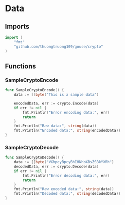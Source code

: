 # Data

## Imports

```go
import (
	"fmt"
	"github.com/thuongtruong109/gouse/crypto"
)
```
## Functions


### SampleCryptoEncode

```go
func SampleCryptoEncode() {
	data := []byte("This is a sample data")

	encodedData, err := crypto.Encode(data)
	if err != nil {
		fmt.Println("Error encoding data:", err)
		return
	}
	fmt.Println("Raw data:", string(data))
	fmt.Println("Encoded data:", string(encodedData))
}
```

### SampleCryptoDecode

```go
func SampleCryptoDecode() {
	data := []byte("VGhpcyBpcyBhIHNhbXBsZSBkYXRh")
	decodedData, err := crypto.Decode(data)
	if err != nil {
		fmt.Println("Error decoding data:", err)
		return
	}
	fmt.Println("Raw encoded data:", string(data))
	fmt.Println("Decoded data:", string(decodedData))
}
```
